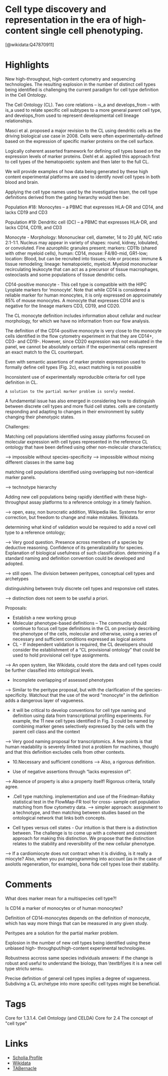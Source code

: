 
Cell type discovery and representation in the era of high-content single cell phenotyping.
==========================================================================================
  
  [@wikidata:Q47870911]  

# Highlights


New high-throughput, high-content cytometry and sequencing technologies. The resulting explosion in the number of distinct cell types being identified is challenging the current paradigm for cell type definition in the Cell Ontology.

The Cell Ontology (CL). Two core relations – is_a and develops_from – with is_a used to relate specific cell subtypes to a more general parent cell type, and develops_from used to represent developmental cell lineage relationships.

Masci et al. proposed a major revision to the CL using dendritic cells as the driving biological use case in 2008. Cells were often experimentally-defined based on the expression of specific marker proteins on the cell surface.

Logically coherent asserted framework for defining cell types based on the expression levels of marker proteins. Diehl et al. applied this approach first to cell types of the hematopoietic system and then later to the full CL.

We will provide examples of how data being generated by these high content experimental platforms are used to identify novel cell types in both blood and brain. 

Applying the cell type names used by the investigative team, the cell type definitions derived from the gating hierarchy would then be:

Population #18: Monocytes – a PBMC that expresses HLA-DR and CD14, and lacks CD19 and CD3

Population #19: Dendritic cell (DC) – a PBMC that expresses HLA-DR, and lacks CD14, CD19, and CD3

Monocyte - Morphology: Mononuclear cell, diameter, 14 to 20 μM, N/C ratio 2:1-1:1.
Nucleus may appear in variety of shapes: round, kidney, lobulated, or convoluted. Fine azurophilic granules present; markers: CD11b (shared with other myeloid cells), human: CD14, mouse: F4/80-mid, GR1-low; location: Blood, but can be recruited into tissues; role or process: immune & tissue remodeling; lineage: hematopoietic, myeloid. Myeloid mononuclear recirculating leukocyte that can act as a precursor of tissue macrophages, osteoclasts and some populations of tissue dendritic cells.

CD14-positive monocyte - This cell type is compatible with the HIPC Lyoplate markers for ‘monocyte’. Note that while CD14 is considered a reliable marker for human monocytes, it is only expressed on approximately 85\% of mouse monocytes. A monocyte that expresses CD14 and is negative for the lineage markers CD3, CD19, and CD20.

The CL monocyte definition includes information about cellular and nuclear morphology, for which we have no information from our flow analysis. 

The definition of the CD14-positive monocyte is very close to the monocyte cells identified in the flow cytometry experiment in that they are CD14+, CD3- and CD19-. However, since CD20 expression was not evaluated in the panel, we cannot be absolutely certain if the experimental cells represent an exact match to the CL counterpart.

Even with semantic assertions of marker protein expression used to formally define cell types (Fig. 2c), exact matching is not possible

Inconsistent use of experimentally reproducible criteria for cell type definition in CL. 

``A solution to the partial marker problem is sorely needed.`` 

A fundamental issue has also emerged in considering how to distinguish between discrete cell types and more fluid cell states.
cells are constantly responding and adapting to changes in their environment by subtly changing their phenotypic states.

Challenges:

Matching cell populations identified using assay platforms focused on molecular expression with cell types represented in the reference CL ontology that have been defined using other non-molecular characteristics;

--> impossible without species-specificity
--> impossible without mixing different classes in the same bag

matching cell populations identified using overlapping but non-identical marker panels.

--> technotype hierarchy

Adding new cell populations being rapidly identified with these high-throughput assay platforms to a reference ontology in a timely fashion.

--> open, easy, non burocratic addition, Wikipedia like. Systems for error correction, but freedom to change and make mistakes. Wikidata.

determining what kind of validation would be required to add a novel cell type to a reference ontology;

--> Very good question. Presence across members of a species by deductive reasoning. Confidence of its generalizability for species. Explanation of biological usefulness of such classification. 
determining if a standard naming and definition convention could be developed and adopted.

--> still open. The division between peritypes, conceptual cell types and archetypes

distinguishing between truly discrete cell types and responsive cell states.

--> distinction does not seem to be useful a priori.


Proposals:
- Establish a new working group
- Molecular phenotype-based definitions – The community should continue to focus cell type definitions in the CL on precisely describing the phenotype of the cells, molecular and otherwise, using a series of necessary and sufficient conditions expressed as logical axioms
- CL - If independent validation is required, the CL developers should consider the establishment of a “CL provisional ontology” that could be used to hold provisional cell type assignments.

--> An open system, like Wikidata, could store the data and cell types could be further classified into ontological levels.

- Incomplete overlapping of assessed phenotypes

--> Similar to the peritype proposal, but with the clarification of the species-specificity. Watchout that the use of the word "monocyte" in the definition adds a dangerous layer of vagueness.

- it will be critical to develop conventions for cell type naming and definition using data from transcriptional profiling experiments. For example, the 11 new cell types identified in Fig. 3 could be named by combining marker genes selectively expressed by the cells with the parent cell class and the context

--> Very good naming proposal for transcriptomics. A few points is that human readability is severely limited (not a problem for machines, though) and that this definition excludes cells from other contexts.

- 10.Necessary and sufficient conditions
--> Also, a rigorous definition.

- Use of negative assertions through “lacks expression of”.

--> Absence of property is also a property itself! Rigorous criteria, totally agree. 

- .Cell type matching. implementation and use of the Friedman-Rafsky statistical test in the FlowMap-FR tool for cross- sample cell population matching from flow cytometry data.
--> simpler approach: assignment to a technotype, and then matching between studies based on the ontological network that links both concepts.

- Cell types versus cell states - Our intuition is that there is a distinction between. The challenge is to come up with a coherent and consistent approach for making this distinction. We propose that the distinction relates to the stability and reversibility of the new cellular phenotype. 

--> If a cardiomiocyte does not contract when it is dividing, is it really a miocyte? Also, when you put reprogramming into account (as in the case of axolotls regeneration, for example), bona fide cell types lose their stability. 


# Comments
What does marker mean for a multispecies cell type?!

Is CD14 a marker of monocytes or of human monocytes?

Definition of CD14-monocytes depends on the definition of monocyte, which has way more things that can be measured in any given study.

Peritypes are a solution for the partial marker problem. 

Explosion in the number of new cell types being identified using these unbiased high- throughput/high-content experimental technologies.

Robustness accross same species individuals answers: if the change is robust and useful to understand the biology, than \textbf{yes it is a new cell type strictu sensu.

Precise definition of general cell types implies a degree of vagueness. Subdiving a CL archetype into more specific cell types might be beneficial.

# Tags
Core for 1.3.1.4. Cell Ontology (and CELDA)
Core for 2.4 The concept of "cell type"
# Links
  
 * [Scholia Profile](https://scholia.toolforge.org/work/Q47870911)  
 * [Wikidata](https://www.wikidata.org/wiki/Q47870911)  
 * [TABernacle](https://tabernacle.toolforge.org/?#/tab/manual/Q47870911/P921%3BP4510)  
